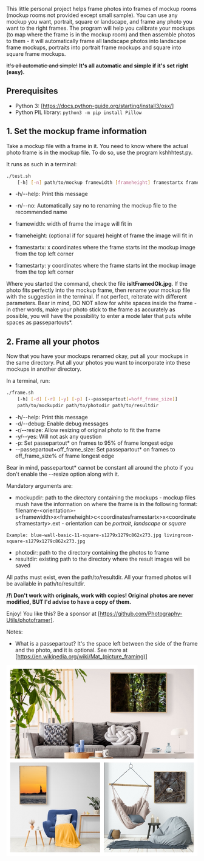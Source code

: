 This little personal project helps frame photos into frames of mockup rooms (mockup rooms not provided except small sample).
You can use any mockup you want, portrait, square or landscape, and frame any photo you want to the right frames. The program will help you calibrate your mockups (to map where the frame is in the mockup room) and then assemble photos to them - it will automatically frame all landscape photos into landscape frame mockups, portraits into portrait frame mockups and square into square frame mockups.

~~It's all automatic and simple!~~ __It's all automatic and simple if it's set right (easy).__


## Prerequisites
- Python 3: [https://docs.python-guide.org/starting/install3/osx/]
- Python PIL library: ```python3 -m pip install Pillow ```

## 1. Set the mockup frame information

Take a mockup file with a frame in it. You need to know where the actual photo frame is in the mockup file.
To do so, use the program kshhhtest.py.

It runs as such in a terminal:
```bash
./test.sh
	[-h] [-n] path/to/mockup framewidth [frameheight] framestartx framestarty
```
- -h/--help:
	Print this message
- -n/--no:
	Automatically say no to renaming the mockup file to the recommended name

- framewidth: width of frame the image will fit in
- frameheight: (optional if for square) height of frame the image will fit in
- framestartx: x coordinates where the frame starts int the mockup image from the top left corner
- framestarty: y coordinates where the frame starts int the mockup image from the top left corner
  
Where you started the command, check the file __isItFramedOk.jpg__.
If the photo fits perfectly into the mockup frame, then rename your mockup file with the suggestion in the terminal.
If not perfect, reiterate with different parameters. Bear in mind, DO NOT allow for white spaces inside the frame - in other words, make your photo stick to the frame as accurately as possible, you will have the possibility to enter a mode later that puts white spaces as passepartouts*.


## 2. Frame all your photos

Now that you have your mockups renamed okay, put all your mockups in the same directory.
Put all your photos you want to incorporate into these mockups in another directory.

In a terminal, run:
```bash
./frame.sh
	[-h] [-d] [-r] [-y] [-p] [--passepartout[=%off_frame_size]]
	path/to/mockupdir path/to/photodir path/to/resultdir
```
- -h/--help:
	Print this message
- -d/--debug:
	Enable debug messages
- -r/--resize:
	Allow resizing of original photo to fit the frame
- -y/--yes:
	Will not ask any question
- -p:
	Set passepartout* on frames to 95% of frame longest edge
- --passepartout=off_frame_size:
	Set passepartout* on frames to off_frame_size% of frame longest edge

Bear in mind, passepartout* cannot be constant all around the photo if you don't enable the --resize option along with it.

Mandatory arguments are:
- mockupdir: path to the directory containing the mockups - mockup files mush have the information on where the frame is in the following format: filename-\<orientation\>-s\<framewidth\>x\<frameheight\>c\<coordinatesframestartx\>x\<coordinatesframestarty\>.ext - orientation can be *portrait*, *landscape* or *square*
```
Example: blue-wall-basic-11-square-s1279x1279c862x273.jpg livingroom-square-s1279x1279c862x273.jpg
```
- photodir: path to the directory containing the photos to frame
- resultdir: existing path to the directory where the result images will be saved

All paths must exist, even the path/to/resultdir. All your framed photos will be available in path/to/resultdir.


__/!\ Don't work with originals, work with copies! Original photos are never modified, BUT I'd advise to have a copy of them.__

Enjoy!
You like this? Be a sponsor at [https://github.com/Photography-Utils/photoframer].

Notes:
* What is a passepartout? It's the space left between the side of the frame and the photo, and it is optional. See more at [https://en.wikipedia.org/wiki/Mat_(picture_framing)]

<img src="examples/resultexample.png" />
